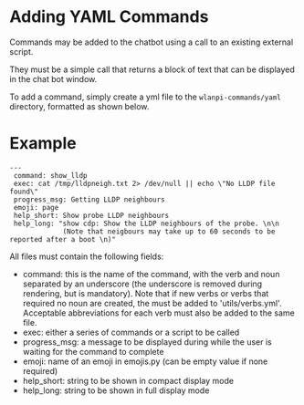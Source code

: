 # Adding YAML Commands

Commands may be added to the chatbot using a call to an existing external script.

They must be a simple call that returns a block of text that can be displayed in the chat bot window.

To add a command, simply create a yml file to the `wlanpi-commands/yaml` directory, formatted as shown below.

# Example

```
---
 command: show_lldp
 exec: cat /tmp/lldpneigh.txt 2> /dev/null || echo \"No LLDP file found\"
 progress_msg: Getting LLDP neighbours
 emoji: page
 help_short: Show probe LLDP neighbours
 help_long: "show cdp: Show the LLDP neighbours of the probe. \n\n
             (Note that neigbours may take up to 60 seconds to be reported after a boot \n)"  
```

All files must contain the following fields:
 - command: this is the name of the command, with the verb and noun separated by an underscore (the underscore is removed during rendering, but is mandatory). Note that if new verbs or verbs that required no noun are created, the must be added to 'utils/verbs.yml'. Acceptable abbreviations for each verb must also be added to the same file.
 - exec: either a series of commands or a script to be called
 - progress_msg: a message to be displayed during while the user is waiting for the command to complete
 - emoji: name of an emoji in emojis.py (can be empty value if none required)
 - help_short: string to be shown in compact display mode
 - help_long: string to be shown in full display mode
